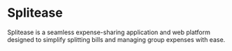 # Splitease
Splitease is a seamless expense-sharing application and web platform designed to simplify splitting bills and managing group expenses with ease.
